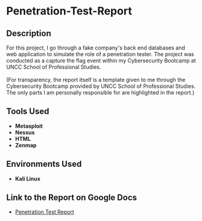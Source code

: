 # Penetration-Test-Report

## Description
For this project, I go through a fake company's back end databases and web application to simulate the role of a penetration tester. The project was conducted as a capture the flag event within my Cybersecurity Bootcamp at UNCC School of Professional Studies. <br><br>
(For transparency, the report itself is a template given to me through the Cybersecurity Bootcamp provided by UNCC School of Professional Studies. The only parts I am personally responsible for are highlighted in the report.)

## Tools Used
* **Metasploit**
* **Nessus**
* **HTML**
* **Zenmap**

## Environments Used
* **Kali Linux**

## Link to the Report on Google Docs
* <a href="https://docs.google.com/document/d/1kgM6go8WqhInGY_2VQjpT8pr1VZ84jEyIdTcZOWrLQU/edit"> Penetration Test Report </a>
